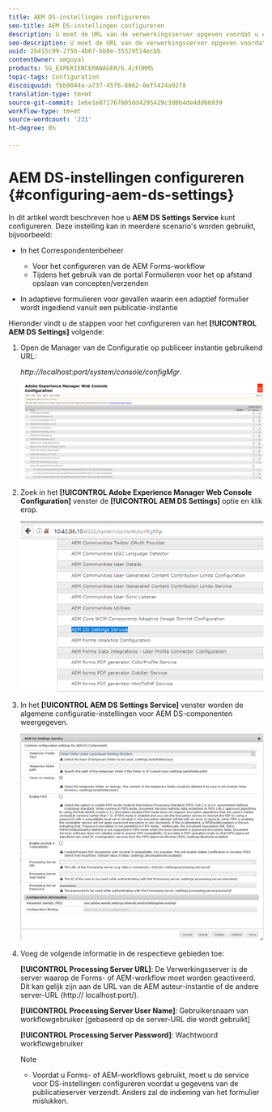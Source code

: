 ```yaml
---
title: AEM DS-instellingen configureren
seo-title: AEM DS-instellingen configureren
description: U moet de URL van de verwerkingsserver opgeven voordat u een formulier verzendt.
seo-description: U moet de URL van de verwerkingsserver opgeven voordat u een formulier verzendt.
uuid: 2b415c99-275b-4b67-bb8e-35329514ecbb
contentOwner: amgoyal
products: SG_EXPERIENCEMANAGER/6.4/FORMS
topic-tags: Configuration
discoiquuid: fbb9044a-a737-45f6-8062-0ef5424a92f8
translation-type: tm+mt
source-git-commit: 1ebe1e871767605dd4295429c3d0b4de4dd66939
workflow-type: tm+mt
source-wordcount: '231'
ht-degree: 0%

---
```



# AEM DS-instellingen configureren {#configuring-aem-ds-settings}

In dit artikel wordt beschreven hoe u **AEM DS Settings Service** kunt configureren. Deze instelling kan in meerdere scenario&#39;s worden gebruikt, bijvoorbeeld:

* In het Correspondentenbeheer

   * Voor het configureren van de AEM Forms-workflow
   * Tijdens het gebruik van de portal Formulieren voor het op afstand opslaan van concepten/verzenden

* In adaptieve formulieren voor gevallen waarin een adaptief formulier wordt ingediend vanuit een publicatie-instantie

Hieronder vindt u de stappen voor het configureren van het **[!UICONTROL AEM DS Settings]** volgende:

1. Open de Manager van de Configuratie op publiceer instantie gebruikend URL:

   *http://localhost:port/system/console/configMgr*.

   ![aem_web_configuration_console](assets/aem_web_configuration_console.png)

1. Zoek in het **[!UICONTROL Adobe Experience Manager Web Console Configuration]** venster de **[!UICONTROL AEM DS Settings]** optie en klik erop.

   ![ds_settings](assets/ds_settings.png)

1. In het **[!UICONTROL AEM DS Settings Service]** venster worden de algemene configuratie-instellingen voor AEM DS-componenten weergegeven.

   ![ds_settings_1](assets/ds_settings_1.png)

1. Voeg de volgende informatie in de respectieve gebieden toe:

   **[!UICONTROL Processing Server URL]**: De Verwerkingsserver is de server waarop de Forms- of AEM-workflow moet worden geactiveerd. Dit kan gelijk zijn aan de URL van de AEM auteur-instantie of de andere server-URL (http:// localhost:port/).

   **[!UICONTROL Processing Server User Name]**: Gebruikersnaam van workflowgebruiker [gebaseerd op de server-URL die wordt gebruikt]

   **[!UICONTROL Processing Server Password]**: Wachtwoord workflowgebruiker

   >[!NOTE]
   >
   >* Voordat u Forms- of AEM-workflows gebruikt, moet u de service voor DS-instellingen configureren voordat u gegevens van de publicatieserver verzendt. Anders zal de indiening van het formulier mislukken.


